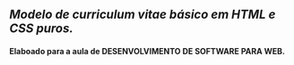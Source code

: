 <h2 align="left"><i>Modelo de curriculum vitae básico em HTML e CSS puros.</i></h2>
<h4 align="left">Elaboado para a aula de DESENVOLVIMENTO DE SOFTWARE PARA WEB.</h4>
